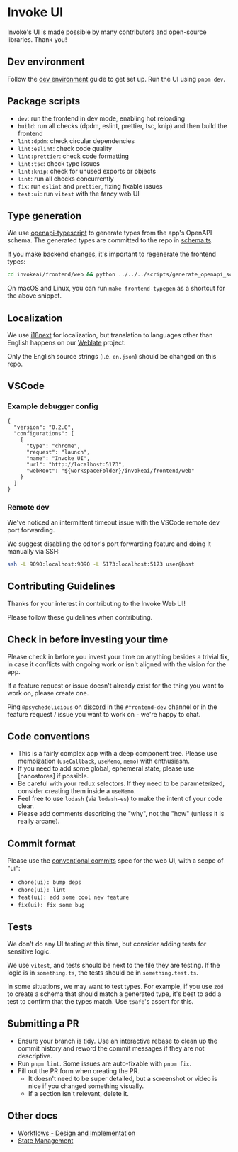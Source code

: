 # Invoke UI

Invoke's UI is made possible by many contributors and open-source libraries. Thank you!

## Dev environment

Follow the [dev environment](../dev-environment.md) guide to get set up. Run the UI using `pnpm dev`.

## Package scripts

- `dev`: run the frontend in dev mode, enabling hot reloading
- `build`: run all checks (dpdm, eslint, prettier, tsc, knip) and then build the frontend
- `lint:dpdm`: check circular dependencies
- `lint:eslint`: check code quality
- `lint:prettier`: check code formatting
- `lint:tsc`: check type issues
- `lint:knip`: check for unused exports or objects
- `lint`: run all checks concurrently
- `fix`: run `eslint` and `prettier`, fixing fixable issues
- `test:ui`: run `vitest` with the fancy web UI

## Type generation

We use [openapi-typescript] to generate types from the app's OpenAPI schema. The generated types are committed to the repo in [schema.ts].

If you make backend changes, it's important to regenerate the frontend types:

```sh
cd invokeai/frontend/web && python ../../../scripts/generate_openapi_schema.py | pnpm typegen
```

On macOS and Linux, you can run `make frontend-typegen` as a shortcut for the above snippet.

## Localization

We use [i18next] for localization, but translation to languages other than English happens on our [Weblate] project.

Only the English source strings (i.e. `en.json`) should be changed on this repo.

## VSCode

### Example debugger config

```jsonc
{
  "version": "0.2.0",
  "configurations": [
    {
      "type": "chrome",
      "request": "launch",
      "name": "Invoke UI",
      "url": "http://localhost:5173",
      "webRoot": "${workspaceFolder}/invokeai/frontend/web"
    }
  ]
}
```

### Remote dev

We've noticed an intermittent timeout issue with the VSCode remote dev port forwarding.

We suggest disabling the editor's port forwarding feature and doing it manually via SSH:

```sh
ssh -L 9090:localhost:9090 -L 5173:localhost:5173 user@host
```

## Contributing Guidelines

Thanks for your interest in contributing to the Invoke Web UI!

Please follow these guidelines when contributing.

## Check in before investing your time

Please check in before you invest your time on anything besides a trivial fix, in case it conflicts with ongoing work or isn't aligned with the vision for the app.

If a feature request or issue doesn't already exist for the thing you want to work on, please create one.

Ping `@psychedelicious` on [discord] in the `#frontend-dev` channel or in the feature request / issue you want to work on - we're happy to chat.

## Code conventions

- This is a fairly complex app with a deep component tree. Please use memoization (`useCallback`, `useMemo`, `memo`) with enthusiasm.
- If you need to add some global, ephemeral state, please use [nanostores] if possible.
- Be careful with your redux selectors. If they need to be parameterized, consider creating them inside a `useMemo`.
- Feel free to use `lodash` (via `lodash-es`) to make the intent of your code clear.
- Please add comments describing the "why", not the "how" (unless it is really arcane).

## Commit format

Please use the [conventional commits] spec for the web UI, with a scope of "ui":

- `chore(ui): bump deps`
- `chore(ui): lint`
- `feat(ui): add some cool new feature`
- `fix(ui): fix some bug`

## Tests

We don't do any UI testing at this time, but consider adding tests for sensitive logic.

We use `vitest`, and tests should be next to the file they are testing. If the logic is in `something.ts`, the tests should be in `something.test.ts`.

In some situations, we may want to test types. For example, if you use `zod` to create a schema that should match a generated type, it's best to add a test to confirm that the types match. Use `tsafe`'s assert for this.

## Submitting a PR

- Ensure your branch is tidy. Use an interactive rebase to clean up the commit history and reword the commit messages if they are not descriptive.
- Run `pnpm lint`. Some issues are auto-fixable with `pnpm fix`.
- Fill out the PR form when creating the PR.
  - It doesn't need to be super detailed, but a screenshot or video is nice if you changed something visually.
  - If a section isn't relevant, delete it.

## Other docs

- [Workflows - Design and Implementation]
- [State Management]

[discord]: https://discord.gg/ZmtBAhwWhy
[i18next]: https://github.com/i18next/react-i18next
[Weblate]: https://hosted.weblate.org/engage/invokeai/
[openapi-typescript]: https://github.com/openapi-ts/openapi-typescript
[schema.ts]: https://github.com/invoke-ai/InvokeAI/blob/main/invokeai/frontend/web/src/services/api/schema.ts
[conventional commits]: https://www.conventionalcommits.org/en/v1.0.0/
[Workflows - Design and Implementation]: ./workflows.md
[State Management]: ./state-management.md
